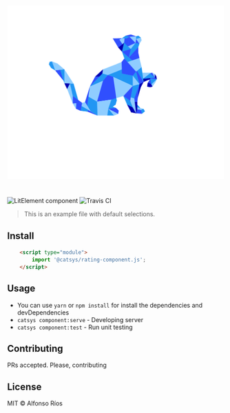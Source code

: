 ![rating-component screenshot](rating-component.svg)
# <rating-component>

![LitElement component](https://img.shields.io/badge/litElement-component-blue.svg)
![Travis CI](https://travis-ci.org/github_username/rating-component.svg?branch=master)

> This is an example file with default selections.

## Install

```html
    <script type="module">
        import '@catsys/rating-component.js';
    </script>
```

## Usage

- You can use `yarn` or `npm install` for install the dependencies and devDependencies
- `catsys component:serve` - Developing server
- `catsys component:test` - Run unit testing

## Contributing

PRs accepted. Please, contributing

## License

MIT © Alfonso Ríos
